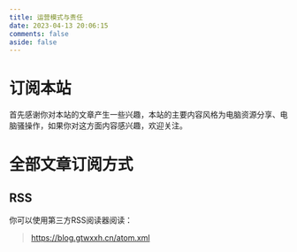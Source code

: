 ```yaml
---
title: 运营模式与责任
date: 2023-04-13 20:06:15
comments: false
aside: false
---
```


# 订阅本站

首先感谢你对本站的文章产生一些兴趣，本站的主要内容风格为电脑资源分享、电脑骚操作，如果你对这方面内容感兴趣，欢迎关注。

# 全部文章订阅方式

## RSS

你可以使用第三方RSS阅读器阅读：

> https://blog.gtwxxh.cn/atom.xml

